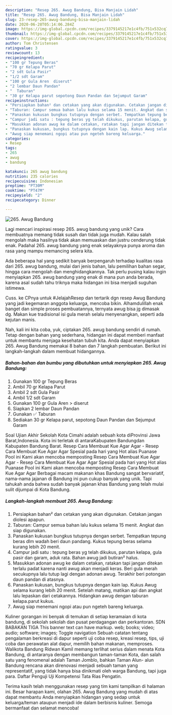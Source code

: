 ```yaml
---
description: "Resep 265. Awug Bandung, Bisa Manjain Lidah"
title: "Resep 265. Awug Bandung, Bisa Manjain Lidah"
slug: 23-resep-265-awug-bandung-bisa-manjain-lidah
date: 2020-06-28T05:14:06.284Z
image: https://img-global.cpcdn.com/recipes/3379145217e1c4fb/751x532cq70/265-awug-bandung-foto-resep-utama.jpg
thumbnail: https://img-global.cpcdn.com/recipes/3379145217e1c4fb/751x532cq70/265-awug-bandung-foto-resep-utama.jpg
cover: https://img-global.cpcdn.com/recipes/3379145217e1c4fb/751x532cq70/265-awug-bandung-foto-resep-utama.jpg
author: Tom Christensen
ratingvalue: 3
reviewcount: 13
recipeingredient:
- "100 gr Tepung Beras"
- "70 gr Kelapa Parut"
- "2 sdt Gula Pasir"
- "1/2 sdt Garam"
- "100 gr Gula Aren  diserut"
- "2 lembar Daun Pandan"
- "  Taburan"
- "30 gr Kelapa parut sepotong Daun Pandan dan Sejumput Garam"
recipeinstructions:
- "Persiapkan bahan² dan cetakan yang akan digunakan. Cetakan jangan diolesi apapun."
- "Taburan: Campur semua bahan lalu kukus selama 15 menit. Angkat dan siap digunakan."
- "Panaskan kukusan bungkus tutupnya dengan serbet. Tempatkan tepung beras dlm wadah beri daun pandang. Kukus tepung beras selama kurang lebih 20 menit."
- "Campur jadi satu : tepung beras yg telah dikukus, parutan kelapa, gula pasir dan garam, aduk rata. Bahan awug jadi butiran² halus."
- "Masukkan adonan awug ke dalam cetakan, ratakan tapi jangan ditekan terlalu padat karena nanti awug akan menjadi keras. Beri gula merah secukupnya lalu tutup lagi dengan adonan awug. Terakhir beri potongan daun pandan di atasnya."
- "Panaskan kukusan, bungkus tutupnya dengan kain lap. Kukus Awug selama kurang lebih 20 menit. Setelah matang, matikan api dan angkat lalu lepaskan dari cetakannya. Hidangkan awug dengan taburan kelapa.parut kukus."
- "Awug siap menemani ngopi atau pun ngeteh bareng keluarga."
categories:
- Resep
tags:
- 265
- awug
- bandung

katakunci: 265 awug bandung 
nutrition: 235 calories
recipecuisine: Indonesian
preptime: "PT30M"
cooktime: "PT47M"
recipeyield: "2"
recipecategory: Dinner

---
```



![265. Awug Bandung](https://img-global.cpcdn.com/recipes/3379145217e1c4fb/751x532cq70/265-awug-bandung-foto-resep-utama.jpg)

Lagi mencari inspirasi resep 265. awug bandung yang unik? Cara membuatnya memang tidak susah dan tidak juga mudah. Kalau salah mengolah maka hasilnya tidak akan memuaskan dan justru cenderung tidak enak. Padahal 265. awug bandung yang enak selayaknya punya aroma dan rasa yang mampu memancing selera kita.

Ada beberapa hal yang sedikit banyak berpengaruh terhadap kualitas rasa dari 265. awug bandung, mulai dari jenis bahan, lalu pemilihan bahan segar, hingga cara mengolah dan menghidangkannya. Tak perlu pusing kalau ingin menyiapkan 265. awug bandung yang enak di mana pun anda berada, karena asal sudah tahu triknya maka hidangan ini bisa menjadi suguhan istimewa.

Cuss. ke CPnya untuk #JelajahResep dan tertarik dgn resep Awug Bandung yang jadi kegemaran anggota keluarga, mencoba bikin. Alhamdulillah enak banget dan simple proses pembuatannya, ternyata awug bisa jg dimasak dg. Makan kue tradisional isi gula merah selalu menyenangkan, seperti ada kejutan manis.


Nah, kali ini kita coba, yuk, ciptakan 265. awug bandung sendiri di rumah. Tetap dengan bahan yang sederhana, hidangan ini dapat memberi manfaat untuk membantu menjaga kesehatan tubuh kita. Anda dapat menyiapkan 265. Awug Bandung memakai 8 bahan dan 7 langkah pembuatan. Berikut ini langkah-langkah dalam membuat hidangannya.

<!--inarticleads1-->

##### Bahan-bahan dan bumbu yang dibutuhkan untuk menyiapkan 265. Awug Bandung:

1. Gunakan 100 gr Tepung Beras
1. Ambil 70 gr Kelapa Parut
1. Ambil 2 sdt Gula Pasir
1. Ambil 1/2 sdt Garam
1. Gunakan 100 gr Gula Aren &gt; diserut
1. Siapkan 2 lembar Daun Pandan
1. Gunakan  ✅ Taburan
1. Sediakan 30 gr Kelapa parut, sepotong Daun Pandan dan Sejumput Garam


Soal Ujian Akhir Sekolah Kota Cimahi adalah sebuah kota diProvinsi Jawa Barat,Indonesia. Kota ini terletak di antaraKabupaten Bandungdan Kabupaten Bandung Barat. Resep Cara Membuat Kue Agar Agar - Resep Cara Membuat Kue Agar Agar Spesial pada hari yang Hot alias Puanase Pool ini Kami akan mencoba memposting Resep Cara Membuat Kue Agar Agar - Resep Cara Membuat Kue Agar Agar Spesial pada hari yang Hot alias Puanase Pool ini Kami akan mencoba memposting Resep Cara Membuat Kue Agar Agar Berbagai macam makanan khas Bandung sangat bervariatif, nama-nama jajanan di Bandung ini pun cukup banyak yang unik. Tapi tahukah anda bahwa sudah banyak jajanan khas Bandung yang telah mulai sulit dijumpai di Kota Bandung. 

<!--inarticleads2-->

##### Langkah-langkah membuat 265. Awug Bandung:

1. Persiapkan bahan² dan cetakan yang akan digunakan. Cetakan jangan diolesi apapun.
1. Taburan: Campur semua bahan lalu kukus selama 15 menit. Angkat dan siap digunakan.
1. Panaskan kukusan bungkus tutupnya dengan serbet. Tempatkan tepung beras dlm wadah beri daun pandang. Kukus tepung beras selama kurang lebih 20 menit.
1. Campur jadi satu : tepung beras yg telah dikukus, parutan kelapa, gula pasir dan garam, aduk rata. Bahan awug jadi butiran² halus.
1. Masukkan adonan awug ke dalam cetakan, ratakan tapi jangan ditekan terlalu padat karena nanti awug akan menjadi keras. Beri gula merah secukupnya lalu tutup lagi dengan adonan awug. Terakhir beri potongan daun pandan di atasnya.
1. Panaskan kukusan, bungkus tutupnya dengan kain lap. Kukus Awug selama kurang lebih 20 menit. Setelah matang, matikan api dan angkat lalu lepaskan dari cetakannya. Hidangkan awug dengan taburan kelapa.parut kukus.
1. Awug siap menemani ngopi atau pun ngeteh bareng keluarga.


Kuliner gorangan ini benyak di temukan di setiap keramaian di kota bandung, di sekolah sekolah dan pusat perdagangan dan perkantoran. SDN BABAKAN TIGA This banner text can have markup. web; books; video; audio; software; images; Toggle navigation Sebuah catatan tentang pengalaman berkreasi di dapur seperti uji coba resep, kreasi resep, tips, uji coba dan perawatan alat dapur, memilih bahan makanan, memproses. Walikota Bandung Ridwan Kamil memang terlihat serius dalam menata Kota Bandung, di antaranya dengan membangun taman-taman Kota, dan salah satu yang fenomenal adalah Taman Jomblo, bahkan Taman Alun- alun Bandung rencana akan direnovasi menjadi sebuah taman yang representatif, yang tidak hanya bisa dinikmati oleh warga Bandung, tapi juga para. Daftar Penguji Uji Kompetensi Tata Rias Pengatin. 

Terima kasih telah menggunakan resep yang tim kami tampilkan di halaman ini. Besar harapan kami, olahan 265. Awug Bandung yang mudah di atas dapat membantu Anda menyiapkan hidangan yang sedap untuk keluarga/teman ataupun menjadi ide dalam berbisnis kuliner. Semoga bermanfaat dan selamat mencoba!
